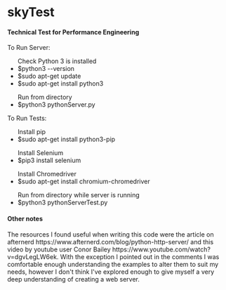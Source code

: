# skyTest
<h4>Technical Test for Performance Engineering</h4

<p>
To Run Server:<br>
  <ul>
    Check Python 3 is installed
    <li>$python3 --version</li>
    <li>$sudo apt-get update</li>
    <li>$sudo apt-get install python3</li>
  </ul>
  <ul>
    Run from directory
    <li>$python3 pythonServer.py</li>
  </ul>
</p>
 
<p>
 To Run Tests:<br>
  <ul>
  Install pip
    <li>$sudo apt-get install python3-pip</li>
   </ul>
   <ul>
  Install Selenium
  <li>$pip3 install selenium</li>
  </ul>
  <ul>
  Install Chromedriver
  <li>$sudo apt-get install chromium-chromedriver</li>
  </ul>
  <ul>
  Run from directory while server is running
  <li>$python3 pythonServerTest.py</li>
  </ul>
 </p>
 
 <h4> Other notes </h4>
 <p>
  The resources I found useful when writing this code were the article on afternerd https://www.afternerd.com/blog/python-http-server/ and this video by youtube user Conor Bailey https://www.youtube.com/watch?v=dgvLegLW6ek. With the exception I pointed out in the comments I was comfortable enough understanding the examples to alter them to suit my needs, however I don't think I've explored enough to give myself a very deep understanding of creating a web server.
